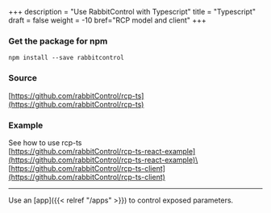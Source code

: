 +++
description = "Use RabbitControl with Typescript"
title = "Typescript"
draft = false
weight = -10
bref="RCP model and client"
+++


### Get the package for npm

`npm install --save rabbitcontrol`

### Source
[https://github.com/rabbitControl/rcp-ts](https://github.com/rabbitControl/rcp-ts)

### Example

See how to use rcp-ts  
[https://github.com/rabbitControl/rcp-ts-react-example](https://github.com/rabbitControl/rcp-ts-react-example)\
[https://github.com/rabbitControl/rcp-ts-client](https://github.com/rabbitControl/rcp-ts-client)

---
Use an [app]({{< relref "/apps" >}}) to control exposed parameters.

&nbsp;
